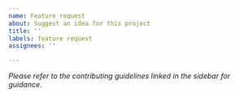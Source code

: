 ```yaml
---
name: Feature request
about: Suggest an idea for this project
title: ''
labels: feature request
assignees: ''

---
```


*Please refer to the contributing guidelines linked in the sidebar for guidance.*
